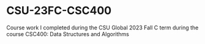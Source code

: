 # CSU-23FC-CSC400
Course work I completed during the CSU Global 2023 Fall C term during the course CSC400: Data Structures and Algorithms
